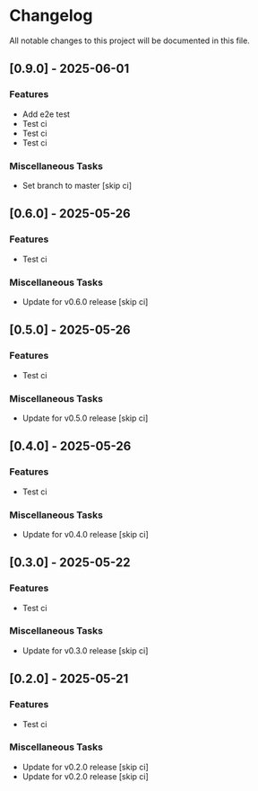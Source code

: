 <!-- markdownlint-disable MD024 -->

# Changelog

All notable changes to this project will be documented in this file.

## [0.9.0] - 2025-06-01

### Features

- Add e2e test
- Test ci
- Test ci
- Test ci

### Miscellaneous Tasks

- Set branch to master [skip ci]

## [0.6.0] - 2025-05-26

### Features

- Test ci

### Miscellaneous Tasks

- Update for v0.6.0 release [skip ci]

## [0.5.0] - 2025-05-26

### Features

- Test ci

### Miscellaneous Tasks

- Update for v0.5.0 release [skip ci]

## [0.4.0] - 2025-05-26

### Features

- Test ci

### Miscellaneous Tasks

- Update for v0.4.0 release [skip ci]

## [0.3.0] - 2025-05-22

### Features

- Test ci

### Miscellaneous Tasks

- Update for v0.3.0 release [skip ci]

## [0.2.0] - 2025-05-21

### Features

- Test ci

### Miscellaneous Tasks

- Update for v0.2.0 release [skip ci]
- Update for v0.2.0 release [skip ci]

<!-- generated by git-cliff -->
